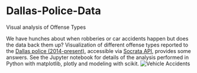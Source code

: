 # Dallas-Police-Data
Visual analysis of Offense Types

We have hunches about when robberies or car accidents happen but does the data back them up? 
Visualization of different offense types reported to the [Dallas police (2014-present)](https://www.dallasopendata.com/Police/Dallas-Police-Public-Data-RMS-Incidents/tbnj-w5hb), accessible via [Socrata API](https://dev.socrata.com/foundry/www.dallasopendata.com/qqc2-eivj), provides some answers. See the Jupyter notebook for details of the analysis performed in Python with matplotlib, plotly and modeling with scikit.
![Vehicle Accidents](https://cloud.githubusercontent.com/assets/8413206/13308382/6b50e536-db38-11e5-8112-e518645be80c.png)
